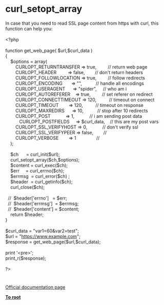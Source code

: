 # curl_setopt_array




<div class="phpcode"><span class="html">
In case that you need to read SSL page content from https with curl, this function can help you:
<br>
<br><span class="default">&lt;?php
<br>
<br></span><span class="keyword">function </span><span class="default">get_web_page</span><span class="keyword">( </span><span class="default">$url</span><span class="keyword">,</span><span class="default">$curl_data </span><span class="keyword">)
<br>{
<br>&#xA0; &#xA0; </span><span class="default">$options </span><span class="keyword">= array(
<br>&#xA0; &#xA0; &#xA0; &#xA0; </span><span class="default">CURLOPT_RETURNTRANSFER </span><span class="keyword">=&gt; </span><span class="default">true</span><span class="keyword">,&#xA0; &#xA0; &#xA0; &#xA0;&#xA0; </span><span class="comment">// return web page
<br>&#xA0; &#xA0; &#xA0; &#xA0; </span><span class="default">CURLOPT_HEADER&#xA0; &#xA0; &#xA0; &#xA0;&#xA0; </span><span class="keyword">=&gt; </span><span class="default">false</span><span class="keyword">,&#xA0; &#xA0; &#xA0; &#xA0; </span><span class="comment">// don&apos;t return headers
<br>&#xA0; &#xA0; &#xA0; &#xA0; </span><span class="default">CURLOPT_FOLLOWLOCATION </span><span class="keyword">=&gt; </span><span class="default">true</span><span class="keyword">,&#xA0; &#xA0; &#xA0; &#xA0;&#xA0; </span><span class="comment">// follow redirects
<br>&#xA0; &#xA0; &#xA0; &#xA0; </span><span class="default">CURLOPT_ENCODING&#xA0; &#xA0; &#xA0;&#xA0; </span><span class="keyword">=&gt; </span><span class="string">&quot;&quot;</span><span class="keyword">,&#xA0; &#xA0; &#xA0; &#xA0; &#xA0;&#xA0; </span><span class="comment">// handle all encodings
<br>&#xA0; &#xA0; &#xA0; &#xA0; </span><span class="default">CURLOPT_USERAGENT&#xA0; &#xA0; &#xA0; </span><span class="keyword">=&gt; </span><span class="string">&quot;spider&quot;</span><span class="keyword">,&#xA0; &#xA0;&#xA0; </span><span class="comment">// who am i
<br>&#xA0; &#xA0; &#xA0; &#xA0; </span><span class="default">CURLOPT_AUTOREFERER&#xA0; &#xA0; </span><span class="keyword">=&gt; </span><span class="default">true</span><span class="keyword">,&#xA0; &#xA0; &#xA0; &#xA0;&#xA0; </span><span class="comment">// set referer on redirect
<br>&#xA0; &#xA0; &#xA0; &#xA0; </span><span class="default">CURLOPT_CONNECTTIMEOUT </span><span class="keyword">=&gt; </span><span class="default">120</span><span class="keyword">,&#xA0; &#xA0; &#xA0; &#xA0; &#xA0; </span><span class="comment">// timeout on connect
<br>&#xA0; &#xA0; &#xA0; &#xA0; </span><span class="default">CURLOPT_TIMEOUT&#xA0; &#xA0; &#xA0; &#xA0; </span><span class="keyword">=&gt; </span><span class="default">120</span><span class="keyword">,&#xA0; &#xA0; &#xA0; &#xA0; &#xA0; </span><span class="comment">// timeout on response
<br>&#xA0; &#xA0; &#xA0; &#xA0; </span><span class="default">CURLOPT_MAXREDIRS&#xA0; &#xA0; &#xA0; </span><span class="keyword">=&gt; </span><span class="default">10</span><span class="keyword">,&#xA0; &#xA0; &#xA0; &#xA0; &#xA0;&#xA0; </span><span class="comment">// stop after 10 redirects
<br>&#xA0; &#xA0; &#xA0; &#xA0; </span><span class="default">CURLOPT_POST&#xA0; &#xA0; &#xA0; &#xA0; &#xA0; &#xA0; </span><span class="keyword">=&gt; </span><span class="default">1</span><span class="keyword">,&#xA0; &#xA0; &#xA0; &#xA0; &#xA0; &#xA0; </span><span class="comment">// i am sending post data
<br>&#xA0; &#xA0; &#xA0; &#xA0; &#xA0;&#xA0; </span><span class="default">CURLOPT_POSTFIELDS&#xA0; &#xA0;&#xA0; </span><span class="keyword">=&gt; </span><span class="default">$curl_data</span><span class="keyword">,&#xA0; &#xA0; </span><span class="comment">// this are my post vars
<br>&#xA0; &#xA0; &#xA0; &#xA0; </span><span class="default">CURLOPT_SSL_VERIFYHOST </span><span class="keyword">=&gt; </span><span class="default">0</span><span class="keyword">,&#xA0; &#xA0; &#xA0; &#xA0; &#xA0; &#xA0; </span><span class="comment">// don&apos;t verify ssl
<br>&#xA0; &#xA0; &#xA0; &#xA0; </span><span class="default">CURLOPT_SSL_VERIFYPEER </span><span class="keyword">=&gt; </span><span class="default">false</span><span class="keyword">,&#xA0; &#xA0; &#xA0; &#xA0; </span><span class="comment">//
<br>&#xA0; &#xA0; &#xA0; &#xA0; </span><span class="default">CURLOPT_VERBOSE&#xA0; &#xA0; &#xA0; &#xA0; </span><span class="keyword">=&gt; </span><span class="default">1&#xA0; &#xA0; &#xA0; &#xA0; &#xA0; &#xA0; &#xA0; &#xA0; </span><span class="comment">//
<br>&#xA0; &#xA0; </span><span class="keyword">);
<br>
<br>&#xA0; &#xA0; </span><span class="default">$ch&#xA0; &#xA0; &#xA0; </span><span class="keyword">= </span><span class="default">curl_init</span><span class="keyword">(</span><span class="default">$url</span><span class="keyword">);
<br>&#xA0; &#xA0; </span><span class="default">curl_setopt_array</span><span class="keyword">(</span><span class="default">$ch</span><span class="keyword">,</span><span class="default">$options</span><span class="keyword">);
<br>&#xA0; &#xA0; </span><span class="default">$content </span><span class="keyword">= </span><span class="default">curl_exec</span><span class="keyword">(</span><span class="default">$ch</span><span class="keyword">);
<br>&#xA0; &#xA0; </span><span class="default">$err&#xA0; &#xA0;&#xA0; </span><span class="keyword">= </span><span class="default">curl_errno</span><span class="keyword">(</span><span class="default">$ch</span><span class="keyword">);
<br>&#xA0; &#xA0; </span><span class="default">$errmsg&#xA0; </span><span class="keyword">= </span><span class="default">curl_error</span><span class="keyword">(</span><span class="default">$ch</span><span class="keyword">) ;
<br>&#xA0; &#xA0; </span><span class="default">$header&#xA0; </span><span class="keyword">= </span><span class="default">curl_getinfo</span><span class="keyword">(</span><span class="default">$ch</span><span class="keyword">);
<br>&#xA0; &#xA0; </span><span class="default">curl_close</span><span class="keyword">(</span><span class="default">$ch</span><span class="keyword">);
<br>
<br>&#xA0; </span><span class="comment">//&#xA0; $header[&apos;errno&apos;]&#xA0;&#xA0; = $err;
<br>&#xA0; //&#xA0; $header[&apos;errmsg&apos;]&#xA0; = $errmsg;
<br>&#xA0; //&#xA0; $header[&apos;content&apos;] = $content;
<br>&#xA0; &#xA0; </span><span class="keyword">return </span><span class="default">$header</span><span class="keyword">;
<br>}
<br>
<br></span><span class="default">$curl_data </span><span class="keyword">= </span><span class="string">&quot;var1=60&amp;var2=test&quot;</span><span class="keyword">;
<br></span><span class="default">$url </span><span class="keyword">= </span><span class="string">&quot;<a href="https://www.example.com" rel="nofollow" target="_blank">https://www.example.com</a>&quot;</span><span class="keyword">;
<br></span><span class="default">$response </span><span class="keyword">= </span><span class="default">get_web_page</span><span class="keyword">(</span><span class="default">$url</span><span class="keyword">,</span><span class="default">$curl_data</span><span class="keyword">);
<br>
<br>print </span><span class="string">&apos;&lt;pre&gt;&apos;</span><span class="keyword">;
<br></span><span class="default">print_r</span><span class="keyword">(</span><span class="default">$response</span><span class="keyword">);
<br>
<br></span><span class="default">?&gt;</span>
</span>
</div>
  

#

[Official documentation page](https://www.php.net/manual/en/function.curl-setopt-array.php)

**[To root](/README.md)**